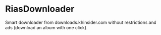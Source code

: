 # RiasDownloader
Smart downloader from downloads.khinsider.com without restrictions and ads (download an album with one click).
